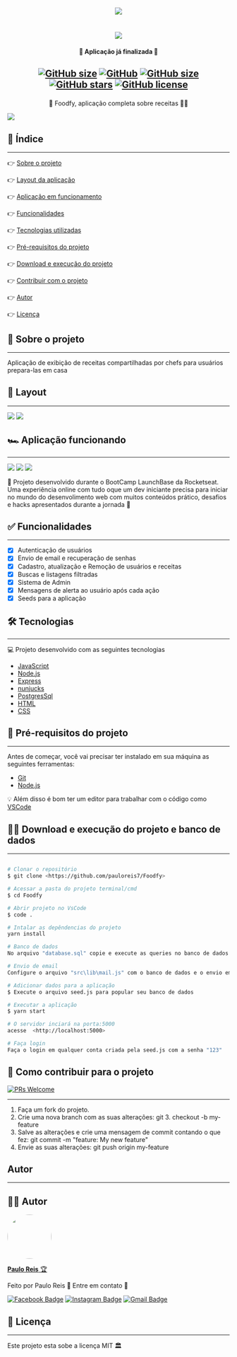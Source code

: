<h1 align="center">
    <img src="public/assets/logo.png" />
</h1>

<h1 align="center">
    <img src="public/assets/chef.png" />
</h1>

<h4 align="center">🏁 Aplicação já finalizada 🏁</h4>
<h2 align="center">

[![GitHub size](https://img.shields.io/github/repo-size/pauloreis7/Foodfy?color=purple)](https://github.com/pauloreis7/Foodfy/issues)
[![GitHub](https://img.shields.io/badge/ECMAs-JavaScript-%23F7DF1E)](https://github.com/pauloreis7/Foodfy)
[![GitHub size](https://img.shields.io/github/last-commit/pauloreis7/Foodfy?color=blue)](https://github.com/pauloreis7/Foodfy/commits)
[![GitHub stars](https://img.shields.io/github/stars/pauloreis7/Foodfy?color=%23f9d71c&style=flat)](https://github.com/pauloreis7/Foodfy/stargazers)
[![GitHub license](https://img.shields.io/github/license/pauloreis7/Foodfy)](https://github.com/pauloreis7/Foodfy/blob/master/LICENSE)
	
</h2>

<p align="center">🍗 Foodfy, aplicação completa sobre receitas 👨‍🍳</p>

<img src="public/app_working.gif"/>

## 🔗 Índice
---
 <p>👉 <a href="#sobre">Sobre o projeto</a> </p>
 <p>👉 <a href="#layout">Layout da aplicação</a> </p>
 <p>👉 <a href="#running">Aplicação em funcionamento</a> </p>
 <p>👉 <a href="#func">Funcionalidades</a> </p>
 <p>👉 <a href="#tecs">Tecnologias utilizadas</a> </p>
 <p>👉 <a href="#requests">Pré-requisitos do projeto</a> </p>
 <p>👉 <a href="#work"> Download e execução do projeto</a> </p>
 <p>👉 <a href="#contribuir"> Contribuir com o projeto </a> </p>
 <p>👉 <a href="#autor"> Autor </a> </p>
 <p>👉 <a href="#license"> Licença </a> </p>

<a id="sobre"></a>
## 🔎 Sobre o projeto
---
<p >Aplicação de exibição de receitas compartilhadas por chefs para usuários prepara-las em casa</p>

<a id="layout"></a>
## 🎨 Layout
---
<img src="public/images/foodfy-users_layouta.png"/>
<img src="public/images/foodfy-admin_layouta.png"/>

<a id="running"></a>
## 🏎 Aplicação funcionando
---
<img src="public/images/interfaces.gif"/>
<img src="public/images/manegiment.gif"/>
<img src="public/images/authentication.gif"/>

🚀 Projeto desenvolvido durante o BootCamp LaunchBase da Rocketseat. Uma experiência online com tudo oque um dev iniciante precisa para iniciar no mundo do desenvolimento web com muitos conteúdos prático, desafios e hacks apresentados durante a jornada 🚀

<a id="func"></a>
## ✅ Funcionalidades
---
- [x] Autenticação de usuários
- [x] Envio de email e recuperação de senhas
- [x] Cadastro, atualização e Remoção de usuários e receitas
- [x] Buscas e listagens filtradas
- [x] Sistema de Admin
- [x] Mensagens de alerta ao usuário após cada ação
- [x] Seeds para a aplicação

<a id="tecs"></a>
## 🛠️ Tecnologias
---
💻 Projeto desenvolvido com as seguintes tecnologias

- [JavaScript](https://developer.mozilla.org/en-US/docs/Web/JavaScript)
- [Node.js](https://nodejs.org/en/)
- [Express](https://expressjs.com/pt-br/api.html)
- [nunjucks](https://mozilla.github.io/nunjucks/)
- [PostgresSql](https://www.postgresql.org/)
- [HTML](https://developer.mozilla.org/pt-BR/docs/Web/HTML)
- [CSS](https://devdocs.io/css/)

<a id="requests"></a>
## 🚨 Pré-requisitos do projeto
---
 Antes de começar, você vai precisar ter instalado em sua máquina as seguintes ferramentas:

* [Git](https://git-scm.com)
* [Node.js](https://nodejs.org/en/)

💡 Além disso é bom ter um editor para trabalhar com o código como [VSCode](https://code.visualstudio.com/)

<a id="work"></a>
## 🏄‍♂️ Download e execução do projeto e banco de dados
---

````bash

# Clonar o repositório
$ git clone <https://github.com/pauloreis7/Foodfy>

# Acessar a pasta do projeto terminal/cmd
$ cd Foodfy

# Abrir projeto no VsCode
$ code .

# Intalar as depêndencias do projeto
yarn install

# Banco de dados
No arquivo "database.sql" copie e execute as queries no banco de dados

# Envio de email
Configure o arquivo "src\lib\mail.js" com o banco de dados e o envio email com o mailer

# Adicionar dados para a aplicação
$ Execute o arquivo seed.js para popular seu banco de dados

# Executar a aplicação
$ yarn start

# O servidor inciará na porta:5000 
acesse  <http://localhost:5000>

# Faça login
Faça o login em qualquer conta criada pela seed.js com a senha "123"
````

<a id="contribuir"></a>
## 🎉 Como contribuir para o projeto

[![PRs Welcome](https://img.shields.io/badge/PRs-welcome-brightgreen.svg?style=flat-square)](https://github.com/pauloreis7/Foodfy/pulls)

---

1. Faça um fork do projeto.
2. Crie uma nova branch com as suas alterações: git 3. checkout -b my-feature
4. Salve as alterações e crie uma mensagem de commit contando o que fez: git commit -m "feature: My new feature"
4. Envie as suas alterações: git push origin my-feature


<a id="autor"></a>
## Autor
---

## 👨‍💻 Autor

<a href="https://github.com/pauloreis7">

<img style="border-radius: 50%;" src="https://avatars1.githubusercontent.com/u/63323224?s=400&v=4" width="100px;" alt=""/>

<b>Paulo Reis</b> 🏆 

</a>

<p>Feito por Paulo Reis 🤴 Entre em contato 👋</p>

[![Facebook Badge](https://img.shields.io/badge/facebook-%231877F2.svg?&style=for-the-badge&logo=facebook&logoColor=white)](https://www.facebook.com/paulofulano.reis)
[![Instagram Badge](https://img.shields.io/badge/instagram-%23E4405F.svg?&style=for-the-badge&logo=instagram&logoColor=white)](https://www.instagram.com/paulo_reis.dev/)
[![Gmail Badge](https://img.shields.io/badge/-paulosilvadosreis2057@gmail.com-c14438?style=flat-square&logo=Gmail&logoColor=white&link=mailto:paulosilvadosreis2057@gmail.com)](mailto:paulosilvadosreis2057@gmail.com)

<a id="license"></a>
## 📝 Licença
---
Este projeto esta sobe a licença MIT 🏛️
